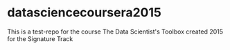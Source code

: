 # datasciencecoursera2015
This is a test-repo for the course The Data Scientist's Toolbox created 2015 for the Signature Track
